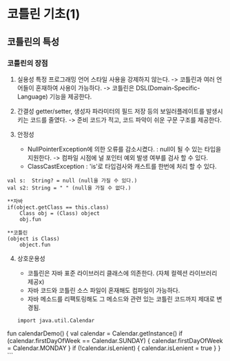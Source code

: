 # 코틀린 기초(1)
## 코틀린의 특성

### 코틀린의 장점
1. 실용성
	특정 프로그래밍 언어 스타일 사용을 강제하지 않는다.
	-> 코틀린과 여러 언어들이 혼재하여 사용이 가능하다. 
	-> 코틀린은 DSL(Domain-Specific-Language) 기능을 제공한다. 

2. 간결성
	getter/setter, 생성자 파라미터의 필드 저장 등의 보일러플레이트를 발생시키는 코드를 줄였다.
	-> 준비 코드가 적고, 코드 파악이 쉬운 구문 구조를 제공한다.

3. 안정성
	- NullPointerException에 의한 오류를 감소시켰다. 
		: null이 될 수 있는 타입을 지원한다.
			-> 컴파일 시점에 널 포인터 예외 발생 여부를 검사 할 수 있다. 
	- ClassCastException
		: 'is'로 타입검사와 캐스트를 한번에 처리 할 수 있다.

```
val s:  String? = null (null을 가질 수 있다.)
val s2: String = " " (null을 가질 수 없다.)
```

```
**자바
if(object.getClass == this.class)
	Class obj = (Class) object
	obj.fun

**코틀린
(object is Class) 
	object.fun
```

4. 상호운용성
	- 코틀린은 자바 표준 라이브러리 클래스에 의존한다. (자체 컬렉션 라이브러리 제공x)
	- 자바 코드와 코틀린 소스 파일이 혼재해도 컴파일이 가능하다.
	- 자바 메소드를 리팩토링해도 그 메소드와 관련 있는 코틀린 코드까지 제대로 변경됨.

	```
	import java.util.Calendar
fun calendarDemo() {
    val calendar = Calendar.getInstance()
    if (calendar.firstDayOfWeek == Calendar.SUNDAY) {
        calendar.firstDayOfWeek = Calendar.MONDAY
    }
    if (!calendar.isLenient) {
        calendar.isLenient = true
    }
}
    ```
	
